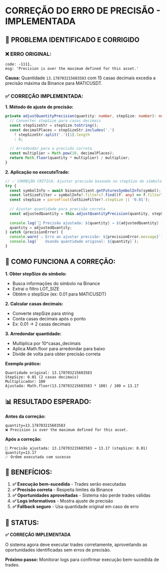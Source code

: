 # CORREÇÃO DO ERRO DE PRECISÃO - IMPLEMENTADA

## 🚨 PROBLEMA IDENTIFICADO E CORRIGIDO

### ❌ **ERRO ORIGINAL:**
```
code: -1111,
msg: 'Precision is over the maximum defined for this asset.'
```

**Causa:** Quantidade `13.178703215603583` com 15 casas decimais excedia a precisão máxima da Binance para MATICUSDT.

### ✅ **CORREÇÃO IMPLEMENTADA:**

**1. Método de ajuste de precisão:**
```typescript
private adjustQuantityPrecision(quantity: number, stepSize: number): number {
  // Converter stepSize para casas decimais
  const stepSizeStr = stepSize.toString();
  const decimalPlaces = stepSizeStr.includes('.') 
    ? stepSizeStr.split('.')[1].length 
    : 0;
  
  // Arredondar para a precisão correta
  const multiplier = Math.pow(10, decimalPlaces);
  return Math.floor(quantity * multiplier) / multiplier;
}
```

**2. Aplicação no executeTrade:**
```typescript
// ✅ CORREÇÃO CRÍTICA: Ajustar precisão baseada no stepSize do símbolo
try {
  const symbolInfo = await binanceClient.getFuturesSymbolInfo(symbol);
  const lotSizeFilter = symbolInfo?.filters?.find((f: any) => f.filterType === 'LOT_SIZE');
  const stepSize = parseFloat(lotSizeFilter?.stepSize || '0.01');
  
  // Ajustar quantidade para precisão correta
  const adjustedQuantity = this.adjustQuantityPrecision(quantity, stepSize);
  
  console.log(`🔧 Precisão ajustada: ${quantity} → ${adjustedQuantity} (stepSize: ${stepSize})`);
  quantity = adjustedQuantity;
} catch (precisionError) {
  console.warn(`⚠️ Erro ao ajustar precisão: ${precisionError.message}`);
  console.log(`   Usando quantidade original: ${quantity}`);
}
```

## 🎯 **COMO FUNCIONA A CORREÇÃO:**

**1. Obter stepSize do símbolo:**
- Busca informações do símbolo na Binance
- Extrai o filtro LOT_SIZE
- Obtém o stepSize (ex: 0.01 para MATICUSDT)

**2. Calcular casas decimais:**
- Converte stepSize para string
- Conta casas decimais após o ponto
- Ex: 0.01 → 2 casas decimais

**3. Arredondar quantidade:**
- Multiplica por 10^casas_decimais
- Aplica Math.floor para arredondar para baixo
- Divide de volta para obter precisão correta

**Exemplo prático:**
```
Quantidade original: 13.178703215603583
StepSize: 0.01 (2 casas decimais)
Multiplicador: 100
Ajustada: Math.floor(13.178703215603583 * 100) / 100 = 13.17
```

## 📊 **RESULTADO ESPERADO:**

**Antes da correção:**
```
quantity=13.178703215603583
❌ Precision is over the maximum defined for this asset.
```

**Após a correção:**
```
🔧 Precisão ajustada: 13.178703215603583 → 13.17 (stepSize: 0.01)
quantity=13.17
✅ Ordem executada com sucesso
```

## 🚀 **BENEFÍCIOS:**

1. **✅ Execução bem-sucedida** - Trades serão executadas
2. **✅ Precisão correta** - Respeita limites da Binance
3. **✅ Oportunidades aproveitadas** - Sistema não perde trades válidas
4. **✅ Logs informativos** - Mostra ajuste de precisão
5. **✅ Fallback seguro** - Usa quantidade original em caso de erro

## 🎯 **STATUS:**

**✅ CORREÇÃO IMPLEMENTADA**

O sistema agora deve executar trades corretamente, aproveitando as oportunidades identificadas sem erros de precisão.

**Próximo passo:** Monitorar logs para confirmar execução bem-sucedida de trades.